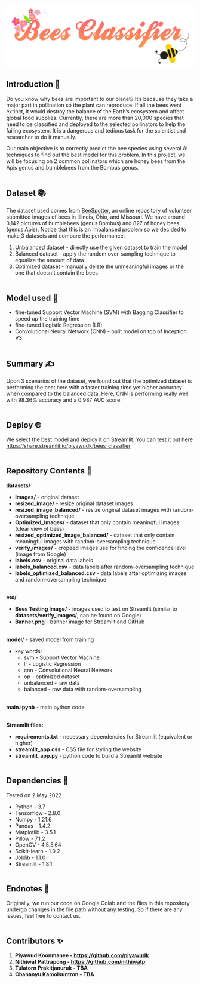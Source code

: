 <div align="center">
    <img src="./etc/Banner.png" alt="🐝 Bees Classifier" width="800px" />
</div>

## Introduction 📝
Do you know why bees are important to our planet? It’s because they take a major part in pollination so the plant can reproduce. If all the bees went extinct, it would destroy the balance of the Earth’s ecosystem and affect global food supplies. Currently, there are more than 20,000 species that need to be classified and deployed to the selected pollinators to help the failing ecosystem. It is a dangerous and tedious task for the scientist and researcher to do it manually.

Our main objective is to correctly predict the bee species using several AI techniques to find out the best model for this problem. In this project, we will be focusing on 2 common pollinators which are honey bees from the Apis genus and bumblebees from the Bombus genus.
<br><br>

## Dataset 📚
The dataset used comes from <a href="https://beespotter.org/">BeeSpotter</a>, an online repository of volunteer submitted images of bees in Illinois, Ohio, and Missouri. We have around 3,142 pictures of bumblebees (genus Bombus) and 827 of honey bees (genus Apis). Notice that this is an imbalanced problem so we decided to make 3 datasets and compare the performance.
1. Unbalanced dataset - directly use the given dataset to train the model
2. Balanced dataset - apply the random over-sampling technique to equalize the amount of data
3. Optimized dataset - manually delete the unmeaningful images or the one that doesn't contain the bees
<br><br>

## Model used 🤖
- fine-tuned Support Vector Machine (SVM) with Bagging Classifier to speed up the training time
- fine-tuned Logistic Regression (LR)
- Convolutional Neural Network (CNN) - built model on top of Inception V3
<br><br>

## Summary ✍
Upon 3 scenarios of the dataset, we found out that the optimized dataset is performing the best here with a faster training time yet higher accuracy when compared to the balanced data. Here, CNN is performing really well with 98.36% accuracy and a 0.987 AUC score.
<br><br>

## Deploy 🌐
We select the best model and deploy it on Streamlit. You can test it out here https://share.streamlit.io/piyawudk/bees_classifier
<br><br>

## Repository Contents 📁
**datasets/**
- **Images/** - original dataset
- **resized_image/** - resize original dataset images
- **resized_image_balanced/** - resize original dataset images with random-oversampling technique
- **Optimized_Images/** - dataset that only contain meaningful images (clear view of bees)
- **resized_optimized_image_balanced/** - dataset that only contain meaningful images with random-oversampling technique
- **verify_images/** - cropeed images use for finding the confidence level (image from Google)
- **labels.csv** - original data labels
- **labels_balanced.csv** - data labels after random-oversampling technique
- **labels_optimized_balanced.csv** - data labels after optimizing images and random-oversampling technique
<br><br>

**etc/**
- **Bees Testing Image/** - images used to test on Streamlit (similar to **datasets/verify_images/**, can be found on Google)
- **Banner.png** - banner image for Streamlit and GitHub
<br><br>

**model/** - saved model from training
- key words:
    - svm - Support Vector Machine
    - lr - Logistic Regression
    - cnn - Convolutional Neural Network
    - op - optimized dataset
    - unbalanced - raw data
    - balanced - raw data with random-oversampling
<br><br>
 
**main.ipynb** - main python code
<br><br>

**Streamlit files:**
- **requirements.txt** - necessary dependencies for Streamlit (equivalent or higher)
- **streamlit_app.css** - CSS file for styling the website
- **streamlit_app.py** - python code to build a Streamlit website
<br><br>

## Dependencies 🦾
Tested on 2 May 2022
- Python - 3.7
- Tensorflow - 2.8.0
- Numpy - 1.21.6
- Pandas - 1.4.2
- Matplotlib - 3.5.1
- Pillow - 7.1.2
- OpenCV - 4.5.5.64
- Scikit-learn - 1.0.2
- Joblib - 1.1.0
- Streamlit - 1.8.1
<br><br>

## Endnotes 📜
Originally, we run our code on Google Colab and the files in this repository undergo changes in the file path without any testing. So if there are any issues, feel free to contact us.
<br><br>

## Contributors ✨
1. **Piyawud Koonmanee - https://github.com/piyawudk**
2. **Nithiwat Pattrapong - https://github.com/nithiwatp**
3. **Tulatorn Prakitjanuruk - TBA**
4. **Chananyu Kamolsuntron - TBA**
